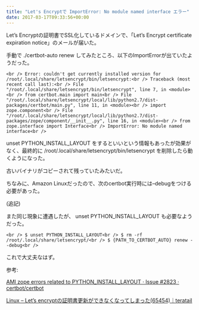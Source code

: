 ```yaml
---
title: "Let's Encryptで ImportError: No module named interface エラー"
date: 2017-03-17T09:33:56+00:00
---
```

Let&#8217;s Encryptの証明書でSSL化しているドメインで、「Let&#8217;s Encrypt certificate expiration notice」のメールが届いた。

手動で ./certbot-auto renew してみたところ、以下のImportErrorが出ていたようだった。

<!--more-->



`<br />
Error: couldn't get currently installed version for /root/.local/share/letsencrypt/bin/letsencrypt:<br />
Traceback (most recent call last):<br />
  File "/root/.local/share/letsencrypt/bin/letsencrypt", line 7, in <module><br />
    from certbot.main import main<br />
  File "/root/.local/share/letsencrypt/local/lib/python2.7/dist-packages/certbot/main.py", line 11, in <module><br />
    import zope.component<br />
  File "/root/.local/share/letsencrypt/local/lib/python2.7/dist-packages/zope/component/__init__.py", line 16, in <module><br />
    from zope.interface import Interface<br />
ImportError: No module named interface<br />
`

unset PYTHON\_INSTALL\_LAYOUT をするといいという情報もあったが効果がなく、最終的に /root/.local/share/letsencrypt/bin/letsencrypt を削除したら動くようになった。

古いバイナリがコピーされて残っていたみたいだ。

ちなみに、Amazon Linuxだったので、次のcertbot実行時には&#8211;debugをつける必要があった。

(追記)

また同じ現象に遭遇したが、 unset PYTHON\_INSTALL\_LAYOUT も必要なようだった。

`<br />
$ unset PYTHON_INSTALL_LAYOUT<br />
$ rm -rf /root/.local/share/letsencrypt/<br />
$ {PATH_TO_CERTBOT_AUTO} renew --debug<br />
`

これで大丈夫なはず。

参考:

<a href="https://github.com/certbot/certbot/issues/2823" target="_blank">AMI zope errors related to PYTHON_INSTALL_LAYOUT · Issue #2823 · certbot/certbot</a>

<a href="https://teratail.com/questions/65454" target="_blank">Linux &#8211; Let&#8217;s encryptの証明書更新ができなくなってしまった(65454)｜teratail</a>
